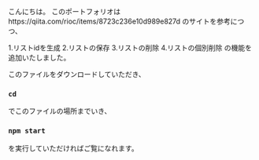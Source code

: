 こんにちは。
このポートフォリオはhttps://qiita.com/rioc/items/8723c236e10d989e827d のサイトを参考につつ、


1.リストidを生成
2.リストの保存
3.リストの削除
4.リストの個別削除
の機能を追加いたしました。


このファイルをダウンロードしていただき、
### `cd`
でこのファイルの場所までいき、

### `npm start`

を実行していただければご覧になれます。
